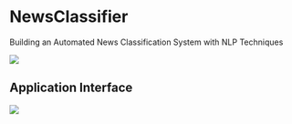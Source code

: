 # NewsClassifier
Building an Automated News Classification System with NLP Techniques

<img src="https://techcrunch.com/wp-content/uploads/2022/08/signal-newsletter-india.jpg" />

## Application Interface
<img src="https://github.com/Vengatesan-K/Python-Assessment/assets/128688827/bd8926ec-a9d9-4d92-a462-2c6cc993d40e" />
